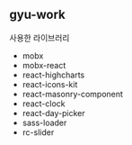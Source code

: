 ## gyu-work

사용한 라이브러리

- mobx
- mobx-react
- react-highcharts
- react-icons-kit
- react-masonry-component
- react-clock
- react-day-picker
- sass-loader
- rc-slider
